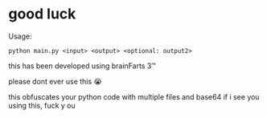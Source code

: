 # good luck

Usage:

`python main.py <input> <output> <optional: output2>`

this has been developed using brainFarts 3™

please dont ever use this :sob:

this obfuscates your python code with multiple files and base64
if i see you using this, fuck y ou